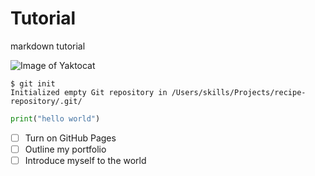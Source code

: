 # Tutorial
markdown tutorial

![Image of Yaktocat](https://octodex.github.com/images/yaktocat.png)

```
$ git init
Initialized empty Git repository in /Users/skills/Projects/recipe-repository/.git/
```

``` python
print("hello world")
```

- [ ] Turn on GitHub Pages
- [ ] Outline my portfolio
- [ ] Introduce myself to the world
